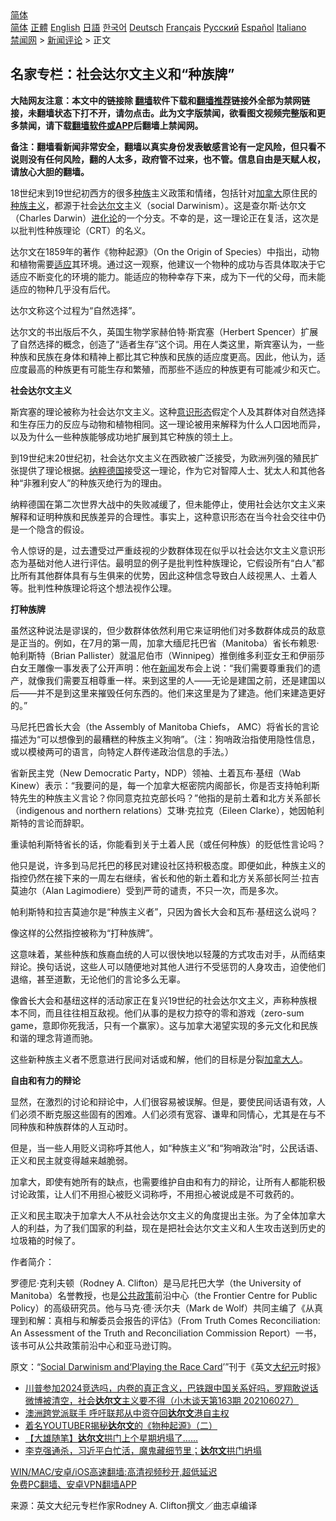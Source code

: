  <!-- 面包屑导航 --> <div class="breadcrumb"><!-- GTranslate: https://gtranslate.io/ -->  <div class="switcher notranslate">  <div class="selected">  <a href="#" onclick="return false;"> 简体</a>  </div>  <div class="option">  <a href="https://www.bannedbook.org" onclick="doGTranslate('zh-CN|zh-CN');jQuery('div.switcher div.selected a').html(jQuery(this).html());return false;" title="简体中文" class="nturl selected"> 简体</a>  <a href="https://www.bannedbook.org/zh-tw/" onclick="doGTranslate('zh-CN|zh-TW');jQuery('div.switcher div.selected a').html(jQuery(this).html());return false;" title="繁體中文" class="nturl"> 正體</a>  <a href="https://www.bannedbook.org/en/" onclick="doGTranslate('zh-CN|en');jQuery('div.switcher div.selected a').html(jQuery(this).html());return false;" title="English" class="nturl"> English</a>  <a href="https://www.bannedbook.org/ja/" onclick="doGTranslate('zh-CN|ja');jQuery('div.switcher div.selected a').html(jQuery(this).html());return false;" title="日本語" class="nturl"> 日語</a>  <a href="https://www.bannedbook.org/ko/" onclick="doGTranslate('zh-CN|ko');jQuery('div.switcher div.selected a').html(jQuery(this).html());return false;" title="한국어" class="nturl"> 한국어</a>  <a href="https://www.bannedbook.org/de/" onclick="doGTranslate('zh-CN|de');jQuery('div.switcher div.selected a').html(jQuery(this).html());return false;" title="Deutsch" class="nturl"> Deutsch</a>  <a href="https://www.bannedbook.org/fr/" onclick="doGTranslate('zh-CN|fr');jQuery('div.switcher div.selected a').html(jQuery(this).html());return false;" title="Français" class="nturl"> Français</a>  <a href="https://www.bannedbook.org/ru/" onclick="doGTranslate('zh-CN|ru');jQuery('div.switcher div.selected a').html(jQuery(this).html());return false;" title="Русский" class="nturl"> Русский</a>  <a href="https://www.bannedbook.org/es/" onclick="doGTranslate('zh-CN|es');jQuery('div.switcher div.selected a').html(jQuery(this).html());return false;" title="Español" class="nturl"> Español</a>  <a href="https://www.bannedbook.org/it/" onclick="doGTranslate('zh-CN|it');jQuery('div.switcher div.selected a').html(jQuery(this).html());return false;" title="Italiano" class="nturl"> Italiano</a>  </div>  </div>      <div class='breadcrumb-sub'><!-- Breadcrumb NavXT 6.3.0 --> <a href="https://www.bannedbook.org/" class="home">禁闻网</a> &gt; <a href="https://www.bannedbook.org/bnews/comments/" class="category">新闻评论</a> &gt; 正文</div></div><h2>名家专栏：社会达尔文主义和“种族牌”</h2> <p class="notice"><b>大陆网友注意：本文中的链接除 <a href="https://github.com/bannedbook/fanqiang" >翻墙</a>软件下载和<a href="https://github.com/killgcd/justmysocks/blob/master/README.md">翻墙推荐</a>链接外全部为禁网链接，未翻墙状态下打不开，请勿点击。此为文字版禁闻，欲看图文视频完整版和更多禁闻，请下载<a href="https://github.com/bannedbook/fanqiang">翻墙软件或APP</a>后翻墙上禁闻网。</p><p>备注：翻墙看新闻非常安全，翻墙以真实身份发表敏感言论有一定风险，但只看不说则没有任何风险，翻的人太多，政府管不过来，也不管。信息自由是天赋人权，请放心大胆的翻墙。</b></p>  <div class="entry"> <p>18世纪末到19世纪初西方的很多<a href="https://www.bannedbook.org/bnews/tag/%E7%A7%8D%E6%97%8F/" class="st_tag internal_tag" rel="tag" title="标签 种族 下的日志">种族</a>主义政策和情绪，包括针对<a href="https://www.bannedbook.org/bnews/tag/%e5%8a%a0%e6%8b%bf%e5%a4%a7/" class="st_tag internal_tag" rel="tag" title="标签 加拿大 下的日志">加拿大</a>原住民的<a href="https://www.bannedbook.org/bnews/tag/%E7%A7%8D%E6%97%8F%E4%B8%BB%E4%B9%89/" class="st_tag internal_tag" rel="tag" title="标签 种族主义 下的日志">种族主义</a>，都源于社会<a href="https://www.bannedbook.org/bnews/tag/%E8%BE%BE%E5%B0%94%E6%96%87/" class="st_tag internal_tag" rel="tag" title="标签 达尔文 下的日志">达尔文</a>主义（social Darwinism）。这是查尔斯‧达尔文（Charles Darwin）<span class='wp_keywordlink'><a href="https://www.bannedbook.org/forum3/topic60.html" title="进化论--魔王的圣经" target="_blank">进化论</a></span>的一个分支。不幸的是，这一理论正在复活，这次是以批判性种族理论（CRT）的名义。</p> <p>达尔文在1859年的著作《物种起源》（On the Origin of Species）中指出，动物和植物需要<a href="https://www.bannedbook.org/bnews/tag/%E9%80%82%E5%BA%94/" class="st_tag internal_tag" rel="tag" title="标签 适应 下的日志">适应</a>其环境。通过这一观察，他建议一个物种的成功与否具体取决于它适应不断变化的环境的能力。能适应的物种幸存下来，成为下一代的父母，而未能适应的物种几乎没有后代。</p> <p>达尔文称这个过程为“自然选择”。</p> <p>达尔文的书出版后不久，英国生物学家赫伯特‧斯宾塞（Herbert Spencer）扩展了自然选择的概念，创造了“适者生存”这个词。用在人类这里，斯宾塞认为，一些种族和民族在身体和精神上都比其它种族和民族的适应度更高。因此，他认为，适应度最高的种族更有可能生存和繁殖，而那些不适应的种族更有可能减少和灭亡。</p> <p><strong>社会达尔文主义</strong></p> <p>斯宾塞的理论被称为社会达尔文主义。这种<a href="https://www.bannedbook.org/bnews/tag/%E6%84%8F%E8%AF%86%E5%BD%A2%E6%80%81/" class="st_tag internal_tag" rel="tag" title="标签 意识形态 下的日志">意识形态</a>假定个人及其群体对自然选择和生存压力的反应与动物和植物相同。这一理论被用来解释为什么人口因地而异，以及为什么一些种族能够成功地扩展到其它种族的领土上。</p> <p>到19世纪末20世纪初，社会达尔文主义在西欧被广泛接受，为欧洲列强的殖民扩张提供了理论根据。<a href="https://www.bannedbook.org/bnews/tag/%E7%BA%B3%E7%B2%B9%E5%BE%B7%E5%9B%BD/" class="st_tag internal_tag" rel="tag" title="标签 纳粹德国 下的日志">纳粹德国</a>接受这一理论，作为它对智障人士、犹太人和其他各种“非雅利安人”的种族灭绝行为的理由。</p>  <p>纳粹德国在第二次世界大战中的失败减缓了，但未能停止，使用社会达尔文主义来解释和证明种族和民族差异的合理性。事实上，这种意识形态在当今社会交往中仍是一个隐含的假设。</p> <p>令人惊讶的是，过去遭受过严重歧视的少数群体现在似乎以社会达尔文主义意识形态为基础对他人进行评估。最明显的例子是批判性种族理论，它假设所有“白人”都比所有其他群体具有与生俱来的优势，因此这种信念导致白人歧视黑人、土着人等。批判性种族理论将这个想法视作公理。</p> <p><strong>打种族牌</strong></p> <p>虽然这种说法是谬误的，但少数群体依然利用它来证明他们对多数群体成员的敌意是正当的。例如，在7月的第一周，加拿大缅尼托巴省（Manitoba）省长布赖恩‧帕利斯特（Brian Pallister）就温尼伯市（Winnipeg）推倒维多利亚女王和伊丽莎白女王雕像一事发表了公开声明：他在<span class='wp_keywordlink_affiliate'><a href="https://www.bannedbook.org/" title="新闻">新闻</a></span>发布会上说：“我们需要尊重我们的遗产，就像我们需要互相尊重一样。来到这里的人——无论是建国之前，还是建国以后——并不是到这里来摧毁任何东西的。他们来这里是为了建造。他们来建造更好的。”</p> <p>马尼托巴酋长大会（the Assembly of Manitoba Chiefs， AMC）将省长的言论描述为“可以想像到的最糟糕的种族主义狗哨”。（注：狗哨政治指使用隐性信息，或以模棱两可的语言，向特定人群传递政治信息的手法。）</p> <p>省新民主党（New Democratic Party，NDP）领袖、土着瓦布‧基纽（Wab Kinew）表示：“我要问的是，每一个加拿大枢密院内阁部长，你是否支持帕利斯特先生的种族主义言论？你同意克拉克部长吗？”他指的是前土着和北方关系部长（indigenous and northern relations）艾琳‧克拉克（Eileen Clarke），她因帕利斯特的言论而辞职。</p> <p>重读帕利斯特省长的话，你能看到关于土着人民（或任何种族）的贬低性言论吗？</p>  <p>他只是说，许多到马尼托巴的移民对建设社区持积极态度。即便如此，种族主义的指控仍然在接下来的一周左右继续，省长和他的新土着和北方关系部长阿兰‧拉吉莫迪尔（Alan Lagimodiere）受到严苛的谴责，不只一次，而是多次。</p> <p>帕利斯特和拉吉莫迪尔是“种族主义者”，只因为酋长大会和瓦布‧基纽这么说吗？</p> <p>像这样的公然指控被称为“打种族牌”。</p> <p>这意味着，某些种族和族裔血统的人可以很快地以轻蔑的方式攻击对手，从而结束辩论。换句话说，这些人可以随便地对其他人进行不受惩罚的人身攻击，迫使他们退缩，甚至道歉，无论他们的言论多么无辜。</p> <p>像酋长大会和基纽这样的活动家正在复兴19世纪的社会达尔文主义，声称种族根本不同，而且往往相互敌视。他们从事的是权力掠夺的零和游戏（zero-sum game，意即你死我活，只有一个赢家）。这与加拿大渴望实现的多元文化和民族和谐的理念背道而驰。</p> <p>这些新种族主义者不愿意进行民间对话或和解，他们的目标是分裂<a href="https://www.bannedbook.org/bnews/tag/%E5%8A%A0%E6%8B%BF%E5%A4%A7%E4%BA%BA/" class="st_tag internal_tag" rel="tag" title="标签 加拿大人 下的日志">加拿大人</a>。</p> <p><strong>自由和有力的辩论</strong></p>  <p>显然，在激烈的讨论和辩论中，人们很容易被误解。但是，要使民间话语有效，人们必须不断克服这些固有的困难。人们必须有宽容、谦卑和同情心，尤其是在与不同种族和种族群体的人互动时。</p> <p>但是，当一些人用贬义词称呼其他人，如“种族主义”和“狗哨政治”时，公民话语、正义和民主就变得越来越脆弱。</p> <p>加拿大，即使有她所有的缺点，也需要维护自由和有力的辩论，让所有人都能积极讨论政策，让人们不用担心被贬义词称呼，不用担心被说成是不可救药的。</p> <p>正义和民主取决于加拿大人不从社会达尔文主义的角度提出主张。为了全体加拿大人的利益，为了我们国家的利益，现在是把社会达尔文主义和人生攻击送到历史的垃圾箱的时候了。</p> <p>作者简介：</p> <p>罗德尼‧克利夫顿（Rodney A. Clifton）是马尼托巴大学（the University of Manitoba）名誉教授，也是<a href="https://www.bannedbook.org/bnews/tag/%E5%85%AC%E5%85%B1%E6%94%BF%E7%AD%96/" class="st_tag internal_tag" rel="tag" title="标签 公共政策 下的日志">公共政策</a>前沿中心（the Frontier Centre for Public Policy）的高级研究员。他与马克‧德‧沃尔夫（Mark de Wolf）共同主编了《从真理到和解：真相与和解委员会报告的评估》（From Truth Comes Reconciliation: An Assessment of the Truth and Reconciliation Commission Report）一书，该书可从公共政策前沿中心和亚马逊订购。</p> <p>原文：“<a href="https://www.theepochtimes.com/social-darwinism-and-playing-the-race-card_3928157.html">Social Darwinism and‘Playing the Race Card</a>’”刊于《英文<span class='wp_keywordlink_affiliate'><a href="http://www.epochtimes.com/" title="大纪元" target="_blank">大纪元</a></span>时报》</p>  <ul class='op-related-articles' title='相关阅读'> <li><a href='https://www.bannedbook.org/bnews/bannedvideo/20210627/1575631.html' target='_blank'>川普参加2024竞选吗，内卷的真正含义，巴铁跟中国关系好吗，罗翔敢说话微博被清空，社会<b>达尔文</b>主义要不得（小木谈天第163期 202106027）</a></li> <li><a href='https://www.bannedbook.org/bnews/comments/20210609/1563418.html' target='_blank'>澳洲跨党派联手 呼吁联邦从中资夺回<b>达尔文</b>港自主权</a></li> <li><a href='https://www.bannedbook.org/bnews/comments/20210531/1557177.html' target='_blank'>着名YOUTUBER揭秘<b>达尔文</b>的《物种起源》（二）</a></li> <li><a href='https://www.bannedbook.org/bnews/comments/20210524/1552679.html' target='_blank'>【大雄随笔】<b>达尔文</b>拱门上个星期坍塌了……</a></li> <li><a href='https://www.bannedbook.org/bnews/cnnews/20210524/1552505.html' target='_blank'>李克强通杀，习近平白忙活，魔鬼藏细节里；<b>达尔文</b>拱门坍塌</a></li> </ul> <p class="texttj"> <a href="https://github.com/bannedbook/fanqiang/wiki/V2ray%E6%9C%BA%E5%9C%BA" target="_blank">WIN/MAC/安卓/iOS高速翻墙:高清视频秒开,超低延迟</a><br/> <a href="https://github.com/bannedbook/fanqiang/wiki/%E7%A6%81%E9%97%BB%E7%BD%91%E5%AE%89%E5%8D%93%E7%BF%BB%E5%A2%99%E6%96%B0%E9%97%BBAPP" target="_blank">免费PC翻墙、安卓VPN翻墙APP</a></p><p> 来源：英文大纪元专栏作家Rodney A. Clifton撰文／曲志卓编译 </p><a name='sharetosocial'></a>  <div style="margin-bottom:5px;padding-bottom:5px;clear:both"> <div id="archive-pix-1" class="banner-ads"> <!-- AuctionX Display platform tag START --> <div id="26318x728x90x621x_ADSLOT2" clicktrack="%%CLICK_URL_ESC%%"></div> <!-- AuctionX Display platform tag END --> </div> <div id="archive-pix-2" class="banner-ads"> <!-- AuctionX Display platform tag START --> <div id="26315x300x250x621x_ADSLOT2" clicktrack="%%CLICK_URL_ESC%%"></div> <!-- AuctionX Display platform tag END --> </div> </div>  <div id="archive-pix-1" class="banner-ads"> <!-- AuctionX Display platform tag START --> <div id="26318x728x90x621x_ADSLOT3" clicktrack="%%CLICK_URL_ESC%%"></div> <!-- AuctionX Display platform tag END --> </div> </div><!--END ENTRY--> 